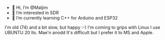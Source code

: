 - 👋 Hi, I’m @Maljim
- 👀 I’m interested in SDR
- 🌱 I’m currently learning C++ for Arduino and ESP32

I'm old (74) and a bit slow, but happy :-) I'm coming to grips with Linux I use UBUNTU 20 lts.
Mae'n anodd It's difficult but I prefer it to MS and Apple.



<!---
Maljim/Maljim is a ✨ special ✨ repository because its `README.md` (this file) appears on your GitHub profile.
You can click the Preview link to take a look at your changes.
--->
